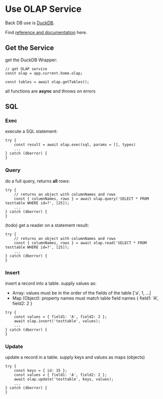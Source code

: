 Use OLAP Service
================

Back DB use is [DuckDB](https://duckdb.org/).

Find [reference and documentation](https://duckdb.org/docs/) here.

## Get the Service

get the DuckDB Wrapper:

```
// get OLAP service
const olap = app.current.home.olap;

const tables = await olap.getTables();
```

all functions are **async** and throws on errors

## SQL

### Exec

execute a SQL statement:

```
try {
    const result = await olap.exec(sql, params = [], types)
    ...
} catch (dberror) {
}
```

### Query

do a full query, returns **all** rows:

```
try {
    // returns an object with columnNames and rows
    const { columnNames, rows } = await olap.query('SELECT * FROM testtable WHERE id=?', [25]);
    ...
} catch (dberror) {
}
```

(todo) get a reader on a statement result:

```
try {
    // returns an object with columnNames and rows
    const { columnNames, rows } = await olap.read('SELECT * FROM testtable WHERE id=?', [25]);
    ...
} catch (dberror) {
}
```

### Insert

insert a record into a table. supply values as:
- Array: values must be in the order of the fields of the table ['a', 1, ...]
- Map (Object): property names must match table field names { field1: 'A', field2: 2 }

```
try {
    const values = { field1: 'A', field2: 2 };
    await olap.insert('testtable', values);
    ...
} catch (dberror) {
}
```


### Update

update a record in a table. supply keys and values as maps (objects)

```
try {
    const keys = { id: 15 };
    const values = { field1: 'A', field2: 2 };
    await olap.update('testtable', keys, values);
    ...
} catch (dberror) {
}
```

